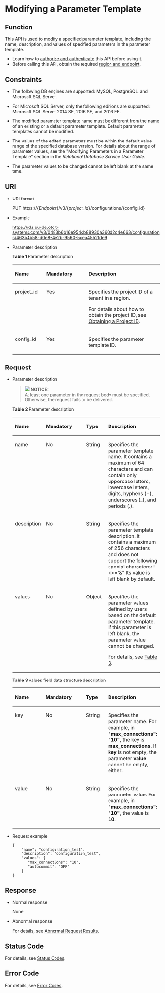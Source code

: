 # Modifying a Parameter Template<a name="rds_09_0303"></a>

## Function<a name="section29151894373"></a>

This API is used to modify a specified parameter template, including the name, description, and values of specified parameters in the parameter template.

-   Learn how to  [authorize and authenticate](authentication.md)  this API before using it.
-   Before calling this API, obtain the required  [region and endpoint](https://docs.otc.t-systems.com/en-us/endpoint/index.html).

## Constraints<a name="section13115202083319"></a>

-   The following DB engines are supported: MySQL, PostgreSQL, and Microsoft SQL Server.
-   For Microsoft SQL Server, only the following editions are supported: Microsoft SQL Server 2014 SE, 2016 SE, and 2016 EE.

-   The modified parameter template name must be different from the name of an existing or a default parameter template. Default parameter templates cannot be modified.
-   The values of the edited parameters must be within the default value range of the specified database version. For details about the range of parameter values, see the "Modifying Parameters in a Parameter Template" section in the  _Relational Database Service User Guide_.
-   The parameter values to be changed cannot be left blank at the same time.

## URI<a name="section159150933715"></a>

-   URI format

    PUT https://\{_Endpoint_\}/v3/\{_project\_id_\}/configurations/\{config\_id\}

-   Example

    https://rds.eu-de.otc.t-systems.com/v3/0483b6b16e954cb88930a360d2c4e663/configurations/463b4b58-d0e8-4e2b-9560-5dea4552fde9

-   Parameter description

    **Table  1**  Parameter description

    <a name="table89151953717"></a>
    <table><thead align="left"><tr id="row7165910143717"><th class="cellrowborder" valign="top" width="21.21%" id="mcps1.2.4.1.1"><p id="p11165161023714"><a name="p11165161023714"></a><a name="p11165161023714"></a><strong id="b84235270691445"><a name="b84235270691445"></a><a name="b84235270691445"></a>Name</strong></p>
    </th>
    <th class="cellrowborder" valign="top" width="28.799999999999997%" id="mcps1.2.4.1.2"><p id="p12165121083718"><a name="p12165121083718"></a><a name="p12165121083718"></a><strong>Mandatory</strong></p>
    </th>
    <th class="cellrowborder" valign="top" width="49.99%" id="mcps1.2.4.1.3"><p id="p11651110153712"><a name="p11651110153712"></a><a name="p11651110153712"></a><strong id="b842352706163417"><a name="b842352706163417"></a><a name="b842352706163417"></a>Description</strong></p>
    </th>
    </tr>
    </thead>
    <tbody><tr id="row17165610153712"><td class="cellrowborder" valign="top" width="21.21%" headers="mcps1.2.4.1.1 "><p id="p1416591073710"><a name="p1416591073710"></a><a name="p1416591073710"></a>project_id</p>
    </td>
    <td class="cellrowborder" valign="top" width="28.799999999999997%" headers="mcps1.2.4.1.2 "><p id="p31651810143710"><a name="p31651810143710"></a><a name="p31651810143710"></a>Yes</p>
    </td>
    <td class="cellrowborder" valign="top" width="49.99%" headers="mcps1.2.4.1.3 "><p id="p3165191063718"><a name="p3165191063718"></a><a name="p3165191063718"></a>Specifies the project ID of a tenant in a region.</p>
    <p id="p128929918610"><a name="p128929918610"></a><a name="p128929918610"></a>For details about how to obtain the project ID, see <a href="obtaining-a-project-id.md">Obtaining a Project ID</a>.</p>
    </td>
    </tr>
    <tr id="row1316571063716"><td class="cellrowborder" valign="top" width="21.21%" headers="mcps1.2.4.1.1 "><p id="p1316511033710"><a name="p1316511033710"></a><a name="p1316511033710"></a>config_id</p>
    </td>
    <td class="cellrowborder" valign="top" width="28.799999999999997%" headers="mcps1.2.4.1.2 "><p id="p1216561017374"><a name="p1216561017374"></a><a name="p1216561017374"></a>Yes</p>
    </td>
    <td class="cellrowborder" valign="top" width="49.99%" headers="mcps1.2.4.1.3 "><p id="p816561014375"><a name="p816561014375"></a><a name="p816561014375"></a>Specifies the parameter template ID.</p>
    </td>
    </tr>
    </tbody>
    </table>


## Request<a name="section149462918370"></a>

-   Parameter description

    >![](/images/icon-notice.gif) **NOTICE:**   
    >At least one parameter in the request body must be specified. Otherwise, the request fails to be delivered.  

    **Table  2**  Parameter description

    <a name="table9962179113713"></a>
    <table><thead align="left"><tr id="row15165121013712"><th class="cellrowborder" valign="top" width="21%" id="mcps1.2.5.1.1"><p id="p616541017372"><a name="p616541017372"></a><a name="p616541017372"></a><strong id="b1749898624"><a name="b1749898624"></a><a name="b1749898624"></a>Name</strong></p>
    </th>
    <th class="cellrowborder" valign="top" width="27.42%" id="mcps1.2.5.1.2"><p id="p15165310143717"><a name="p15165310143717"></a><a name="p15165310143717"></a><strong>Mandatory</strong></p>
    </th>
    <th class="cellrowborder" valign="top" width="14.85%" id="mcps1.2.5.1.3"><p id="p316517107374"><a name="p316517107374"></a><a name="p316517107374"></a><strong id="b842352706164541"><a name="b842352706164541"></a><a name="b842352706164541"></a>Type</strong></p>
    </th>
    <th class="cellrowborder" valign="top" width="36.730000000000004%" id="mcps1.2.5.1.4"><p id="p19165161013720"><a name="p19165161013720"></a><a name="p19165161013720"></a><strong id="b2057993526"><a name="b2057993526"></a><a name="b2057993526"></a>Description</strong></p>
    </th>
    </tr>
    </thead>
    <tbody><tr id="row1516517104373"><td class="cellrowborder" valign="top" width="21%" headers="mcps1.2.5.1.1 "><p id="p1116561017377"><a name="p1116561017377"></a><a name="p1116561017377"></a>name</p>
    </td>
    <td class="cellrowborder" valign="top" width="27.42%" headers="mcps1.2.5.1.2 "><p id="p8165191093712"><a name="p8165191093712"></a><a name="p8165191093712"></a>No</p>
    </td>
    <td class="cellrowborder" valign="top" width="14.85%" headers="mcps1.2.5.1.3 "><p id="p1216591012371"><a name="p1216591012371"></a><a name="p1216591012371"></a>String</p>
    </td>
    <td class="cellrowborder" valign="top" width="36.730000000000004%" headers="mcps1.2.5.1.4 "><p id="p9165131016374"><a name="p9165131016374"></a><a name="p9165131016374"></a>Specifies the parameter template name. It contains a maximum of 64 characters and can contain only uppercase letters, lowercase letters, digits, hyphens (-), underscores (_), and periods (.).</p>
    </td>
    </tr>
    <tr id="row21651010133713"><td class="cellrowborder" valign="top" width="21%" headers="mcps1.2.5.1.1 "><p id="p141651310153712"><a name="p141651310153712"></a><a name="p141651310153712"></a>description</p>
    </td>
    <td class="cellrowborder" valign="top" width="27.42%" headers="mcps1.2.5.1.2 "><p id="p171658107371"><a name="p171658107371"></a><a name="p171658107371"></a>No</p>
    </td>
    <td class="cellrowborder" valign="top" width="14.85%" headers="mcps1.2.5.1.3 "><p id="p41651010183710"><a name="p41651010183710"></a><a name="p41651010183710"></a>String</p>
    </td>
    <td class="cellrowborder" valign="top" width="36.730000000000004%" headers="mcps1.2.5.1.4 "><p id="p1416513103374"><a name="p1416513103374"></a><a name="p1416513103374"></a>Specifies the parameter template description. It contains a maximum of 256 characters and does not support the following special characters: !&lt;&gt;='&amp;" Its value is left blank by default.</p>
    </td>
    </tr>
    <tr id="row111655104371"><td class="cellrowborder" valign="top" width="21%" headers="mcps1.2.5.1.1 "><p id="p21658108374"><a name="p21658108374"></a><a name="p21658108374"></a>values</p>
    </td>
    <td class="cellrowborder" valign="top" width="27.42%" headers="mcps1.2.5.1.2 "><p id="p416513109372"><a name="p416513109372"></a><a name="p416513109372"></a>No</p>
    </td>
    <td class="cellrowborder" valign="top" width="14.85%" headers="mcps1.2.5.1.3 "><p id="p6301203614332"><a name="p6301203614332"></a><a name="p6301203614332"></a>Object</p>
    </td>
    <td class="cellrowborder" valign="top" width="36.730000000000004%" headers="mcps1.2.5.1.4 "><p id="p181657107373"><a name="p181657107373"></a><a name="p181657107373"></a>Specifies the parameter values defined by users based on the default parameter template. If this parameter is left blank, the parameter value cannot be changed.</p>
    <p id="p17486537123010"><a name="p17486537123010"></a><a name="p17486537123010"></a>For details, see <a href="#table597813911376">Table 3</a>.</p>
    </td>
    </tr>
    </tbody>
    </table>

    **Table  3**  values field data structure description

    <a name="table597813911376"></a>
    <table><thead align="left"><tr id="row016541014373"><th class="cellrowborder" valign="top" width="20.73%" id="mcps1.2.5.1.1"><p id="p8165171013375"><a name="p8165171013375"></a><a name="p8165171013375"></a><strong id="b1850466727"><a name="b1850466727"></a><a name="b1850466727"></a>Name</strong></p>
    </th>
    <th class="cellrowborder" valign="top" width="27.500000000000004%" id="mcps1.2.5.1.2"><p id="p13165141083710"><a name="p13165141083710"></a><a name="p13165141083710"></a><strong>Mandatory</strong></p>
    </th>
    <th class="cellrowborder" valign="top" width="15.040000000000001%" id="mcps1.2.5.1.3"><p id="p7165131053713"><a name="p7165131053713"></a><a name="p7165131053713"></a><strong id="b1074221853"><a name="b1074221853"></a><a name="b1074221853"></a>Type</strong></p>
    </th>
    <th class="cellrowborder" valign="top" width="36.730000000000004%" id="mcps1.2.5.1.4"><p id="p20165151033710"><a name="p20165151033710"></a><a name="p20165151033710"></a><strong id="b1686454813"><a name="b1686454813"></a><a name="b1686454813"></a>Description</strong></p>
    </th>
    </tr>
    </thead>
    <tbody><tr id="row516501010377"><td class="cellrowborder" valign="top" width="20.73%" headers="mcps1.2.5.1.1 "><p id="p151651710153718"><a name="p151651710153718"></a><a name="p151651710153718"></a>key</p>
    </td>
    <td class="cellrowborder" valign="top" width="27.500000000000004%" headers="mcps1.2.5.1.2 "><p id="p141651010113713"><a name="p141651010113713"></a><a name="p141651010113713"></a>No</p>
    </td>
    <td class="cellrowborder" valign="top" width="15.040000000000001%" headers="mcps1.2.5.1.3 "><p id="p1516541073715"><a name="p1516541073715"></a><a name="p1516541073715"></a>String</p>
    </td>
    <td class="cellrowborder" valign="top" width="36.730000000000004%" headers="mcps1.2.5.1.4 "><p id="p13165710113715"><a name="p13165710113715"></a><a name="p13165710113715"></a>Specifies the parameter name. For example, in <strong id="b84235270621563"><a name="b84235270621563"></a><a name="b84235270621563"></a>"max_connections": "10"</strong>, the key is <strong id="b842352706215241"><a name="b842352706215241"></a><a name="b842352706215241"></a>max_connections</strong>. If <strong id="b842352706175014"><a name="b842352706175014"></a><a name="b842352706175014"></a>key</strong> is not empty, the parameter <strong id="b842352706175018"><a name="b842352706175018"></a><a name="b842352706175018"></a>value</strong> cannot be empty, either.</p>
    </td>
    </tr>
    <tr id="row116541017376"><td class="cellrowborder" valign="top" width="20.73%" headers="mcps1.2.5.1.1 "><p id="p1916591012374"><a name="p1916591012374"></a><a name="p1916591012374"></a>value</p>
    </td>
    <td class="cellrowborder" valign="top" width="27.500000000000004%" headers="mcps1.2.5.1.2 "><p id="p21652108377"><a name="p21652108377"></a><a name="p21652108377"></a>No</p>
    </td>
    <td class="cellrowborder" valign="top" width="15.040000000000001%" headers="mcps1.2.5.1.3 "><p id="p516531003715"><a name="p516531003715"></a><a name="p516531003715"></a>String</p>
    </td>
    <td class="cellrowborder" valign="top" width="36.730000000000004%" headers="mcps1.2.5.1.4 "><p id="p11165610133717"><a name="p11165610133717"></a><a name="p11165610133717"></a>Specifies the parameter value. For example, in <strong id="b953814020215624"><a name="b953814020215624"></a><a name="b953814020215624"></a>"max_connections": "10"</strong>, the value is <strong id="b842352706215633"><a name="b842352706215633"></a><a name="b842352706215633"></a>10</strong>.</p>
    </td>
    </tr>
    </tbody>
    </table>


-   Request example

    ```
    { 
        "name": "configuration_test", 
        "description": "configuration_test", 
        "values": { 
           "max_connections": "10", 
           "autocommit": "OFF" 
        } 
    }
    ```


## Response<a name="section499319173712"></a>

-   Normal response

    None

-   Abnormal response

    For details, see  [Abnormal Request Results](abnormal-request-results.md).


## Status Code<a name="section4778540915440"></a>

For details, see  [Status Codes](status-codes.md).

## Error Code<a name="section946032144017"></a>

For details, see  [Error Codes](error-codes.md).


